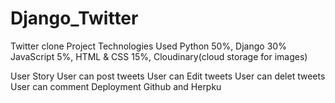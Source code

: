 # Django_Twitter


Twitter clone Project
Technologies Used
Python 50%, Django 30% JavaScript 5%, HTML & CSS 15%, Cloudinary(cloud storage for images)

User Story
User can post tweets
User can Edit tweets
User can delet tweets
User can comment
Deployment
Github and Herpku
